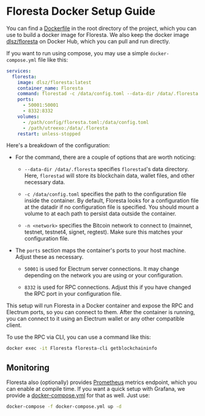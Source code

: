 # Floresta Docker Setup Guide

You can find a [Dockerfile](../Dockerfile) in the root directory of the project, which you can use to build a
docker image for Floresta. We also keep the docker image [dlsz/floresta](https://hub.docker.com/r/dlsz/floresta)
on Docker Hub, which you can pull and run directly.

If you want to run using compose, you may use a simple `docker-compose.yml` file like this:

```yaml
services:
  floresta:
    image: dlsz/floresta:latest
    container_name: Floresta
    command: florestad -c /data/config.toml --data-dir /data/.floresta
    ports:
      - 50001:50001
      - 8332:8332
    volumes:
      - /path/config/floresta.toml:/data/config.toml
      - /path/utreexo:/data/.floresta
    restart: unless-stopped
```

Here's a breakdown of the configuration:
- For the command, there are a couple of options that are worth noticing:
  - `--data-dir /data/.floresta` specifies `florestad`'s data directory. Here, `florestad` will store its blockchain data, wallet files, and other necessary data.

  - `-c /data/config.toml` specifies the path to the configuration file inside the container. By default, Floresta looks for a configuration file at the datadir if no configuration file is specified.
  You should mount a volume to at each path to persist data outside the container.

  - `-n <network>` specifies the Bitcoin network to connect to (mainnet, testnet, testnet4, signet, regtest). Make sure this matches your configuration file.
- The `ports` section maps the container's ports to your host machine. Adjust these as necessary.
  - `50001` is used for Electrum server connections. It may change depending on the network you are using or your configuration.

  - `8332` is used for RPC connections. Adjust this if you have changed the RPC port in your configuration file.

This setup will run Floresta in a Docker container and expose the RPC and Electrum ports, so you can connect to them. After the container is running, you can connect to it using an Electrum wallet or any other compatible client.

To use the RPC via CLI, you can use a command like this:

```bash
docker exec -it Floresta floresta-cli getblockchaininfo
```

## Monitoring

Floresta also (optionally) provides [Prometheus](https://prometheus.io/) metrics endpoint, which you can enable at compile time. If you want a quick setup with Grafana, we provide a [docker-compose.yml](../docker-compose.yml) for that as well. Just use:

```bash
docker-compose -f docker-compose.yml up -d
```
